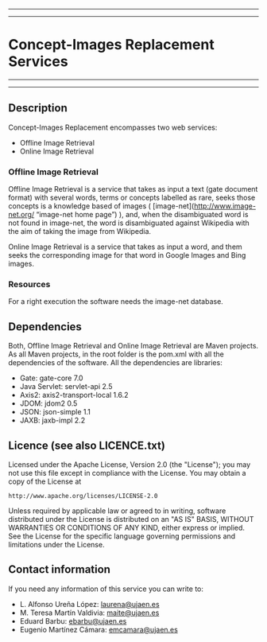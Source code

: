 **************************************************************************
**************************************************************************
# Concept-Images Replacement Services
**************************************************************************
**************************************************************************

## Description

Concept-Images Replacement encompasses two web services:

* Offline Image Retrieval
* Online Image Retrieval


### Offline Image Retrieval

Offline Image Retrieval is a service that takes as input a text (gate 
document format) with several words, terms or concepts labelled as rare, 
seeks those concepts is a knowledge based of images 
( [image-net](http://www.image-net.org/ “image-net home page”) ), and, 
when the disambiguated word is not found in image-net, the word is 
disambiguated against Wikipedia with the aim of taking the image from Wikipedia.

Online Image Retrieval is a service that takes as input a word, and 
them seeks the corresponding image for that word in Google Images and 
Bing images.

### Resources

For a right execution the software needs the image-net database.


## Dependencies

Both, Offline Image Retrieval and Online Image Retrieval are Maven projects. 
As all Maven projects, in the root folder is the pom.xml with all the 
dependencies of the software. All the dependencies are libraries:

* Gate: gate-core 7.0
* Java Servlet: servlet-api 2.5
* Axis2: axis2-transport-local 1.6.2
* JDOM: jdom2 0.5
* JSON: json-simple 1.1
* JAXB: jaxb-impl 2.2

## Licence (see also LICENCE.txt)

Licensed under the Apache License, Version 2.0 (the "License");
you may not use this file except in compliance with the License.
You may obtain a copy of the License at

    http://www.apache.org/licenses/LICENSE-2.0

Unless required by applicable law or agreed to in writing, software
distributed under the License is distributed on an "AS IS" BASIS,
WITHOUT WARRANTIES OR CONDITIONS OF ANY KIND, either express or implied.
See the License for the specific language governing permissions and
limitations under the License.

## Contact information

If you need any information of this service you can write to:

* L. Alfonso Ureña López: laurena@ujaen.es
* M. Teresa Martín Valdivia: maite@ujaen.es
* Eduard Barbu: ebarbu@ujaen.es
* Eugenio Martínez Cámara: emcamara@ujaen.es
